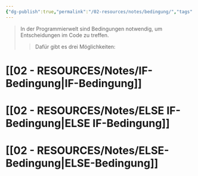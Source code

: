 ```yaml
---
{"dg-publish":true,"permalink":"/02-resources/notes/bedingung/","tags":["code"],"noteIcon":"","updated":"2024-10-30T22:10:49.662+01:00"}
---
```


>In der Programmierwelt sind Bedingungen notwendig, um Entscheidungen im Code zu treffen.
>> Dafür gibt es drei Möglichkeiten:
# [[02 - RESOURCES/Notes/IF-Bedingung\|IF-Bedingung]]

# [[02 - RESOURCES/Notes/ELSE IF-Bedingung\|ELSE IF-Bedingung]]

# [[02 - RESOURCES/Notes/ELSE-Bedingung\|ELSE-Bedingung]]